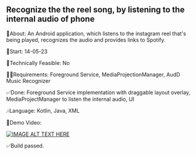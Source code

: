 ## Recognize the the reel song, by listening to the internal audio of phone

🎉About: An Android application, which listens to the instagram reel that's being played, recognizes the audio and provides links to Spotify.

📅Start: 14-05-23

🙆Technically Feasible: No

😵‍💫Requirements: Foreground Service, MediaProjectionManager, AudD Music Recognizer

✅Done: Foreground Service implementation with draggable layout overlay, MediaProjectManager to listen the internal audio, UI

🎶Language: Kotlin, Java, XML

📱Demo Video:

[![IMAGE ALT TEXT HERE](https://img.youtube.com/vi/3y_ic5J-OYY/0.jpg)](https://www.youtube.com/watch?v=3y_ic5J-OYY)

✅Build passed.



